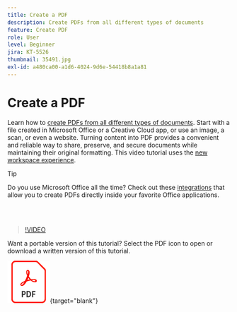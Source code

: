 ```yaml
---
title: Create a PDF
description: Create PDFs from all different types of documents
feature: Create PDF
role: User
level: Beginner
jira: KT-5526
thumbnail: 35491.jpg
exl-id: a480ca00-a1d6-4024-9d6e-54418b8a1a81
---
```

# Create a PDF

Learn how to [create PDFs from all different types of documents](https://www.adobe.com/acrobat/online/convert-pdf.html). Start with a file created in Microsoft Office or a Creative Cloud app, or use an image, a scan, or even a website. Turning content into PDF provides a convenient and reliable way to share, preserve, and secure documents while maintaining their original formatting. This video tutorial uses the [new workspace experience](new-workspace.md).

>[!TIP]
>
>Do you use Microsoft Office all the time? Check out these [integrations](../integrate/integrate-overview.md#microsoft) that allow you to create PDFs directly inside your favorite Office applications.

<br>&nbsp;

>[!VIDEO](https://video.tv.adobe.com/v/35491?quality=12&learn=on&hidetitle=true)

Want a portable version of this tutorial? Select the PDF icon to open or download a written version of this tutorial.

[![PDF icon image](../assets/acrobat_PDF_96.png)](../assets/create_a_pdf.pdf){target="blank"}